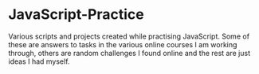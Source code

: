 # JavaScript-Practice
Various scripts and projects created while practising JavaScript. Some of these are answers to tasks in the various online courses I am working through, others are random challenges I found online and the rest are just ideas I had myself.
